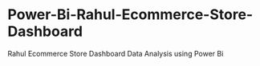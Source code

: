 # Power-Bi-Rahul-Ecommerce-Store-Dashboard
Rahul Ecommerce Store Dashboard Data Analysis using Power Bi

